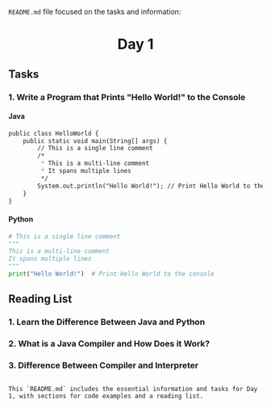 `README.md` file focused on the tasks and information:


<h1 align="center">Day 1</h1>

## Tasks

### 1. Write a Program that Prints "Hello World!" to the Console

#### Java

```markdown
public class HelloWorld {
    public static void main(String[] args) {
        // This is a single line comment
        /*
         * This is a multi-line comment
         * It spans multiple lines
         */
        System.out.println("Hello World!"); // Print Hello World to the console
    }
}
```

#### Python
```python
# This is a single line comment
"""
This is a multi-line comment
It spans multiple lines
"""
print("Hello World!")  # Print Hello World to the console
```

## Reading List

### 1. Learn the Difference Between Java and Python
### 2. What is a Java Compiler and How Does it Work?
### 3. Difference Between Compiler and Interpreter
```

This `README.md` includes the essential information and tasks for Day 1, with sections for code examples and a reading list.
